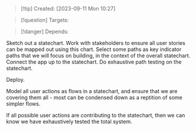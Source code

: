 
>[!tip] Created: [2023-09-11 Mon 10:27]

>[!question] Targets: 

>[!danger] Depends: 

Sketch out a statechart.
Work with stakeholders to ensure all user stories can be mapped out using this chart.
Select some paths as key indicator paths that we will focus on building, in the context of the overall statechart.
Connect the app up to the statechart.
Do exhaustive path testing on the statechart.

Deploy.

Model all user actions as flows in a statechart, and ensure that we are covering them all - most can be condensed down as a reptition of some simpler flows.  

If all possible user actions are contributing to the statechart, then we can know we have exhaustively tested the total system.